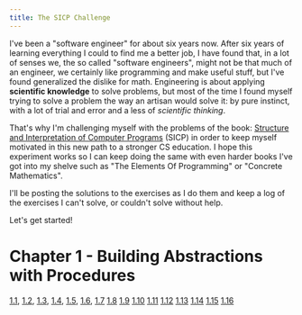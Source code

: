 ```yaml
---
title: The SICP Challenge
---
```


I've been a "software engineer" for about six years now. After six years of learning everything I could to find me a better job, I have found that, in a lot of senses we, the so called "software engineers", might not be that much of an engineer, we certainly like programming and make useful stuff, but I've found generalized the dislike for math. Engineering is about applying **scientific knowledge** to solve problems, but most of the time I found myself trying to solve a problem the way an artisan would solve it: by pure instinct, with a lot of trial and error and a less of *scientific thinking*.

That's why I'm challenging myself with the problems of the book: [Structure and Interpretation of Computer Programs](https://mitpress.mit.edu/sicp/full-text/book/book.html) (SICP) in order to keep myself motivated in this new path to a stronger CS education. I hope this experiment works so I can keep doing the same with even harder books I've got into my shelve such as "The Elements Of Programming" or "Concrete Mathematics".

I'll be posting the solutions to the exercises as I do them and keep a log of the exercises I can't solve, or couldn't solve without help.

Let's get started!

# Chapter 1 - Building Abstractions with Procedures

[1.1](/sicp/1.1.html), [1.2](/sicp/1.2.html), [1.3](/sicp/1.3.html), [1.4](/sicp/1.4.html), [1.5](/sicp/1.5.html), [1.6](/sicp/1.6.html), [1.7](/sicp/1.7.html) [1.8](/sicp/1.8.html) [1.9](/sicp/1.9.html) [1.10](/sicp/1.10.html) [1.11](/sicp/1.11.html) [1.12](/sicp/1.12.html) [1.13](/sicp/1.13.html) [1.14](/sicp/1.14.html) [1.15](/sicp/1.15.html) [1.16](/sicp/1.16.html)
